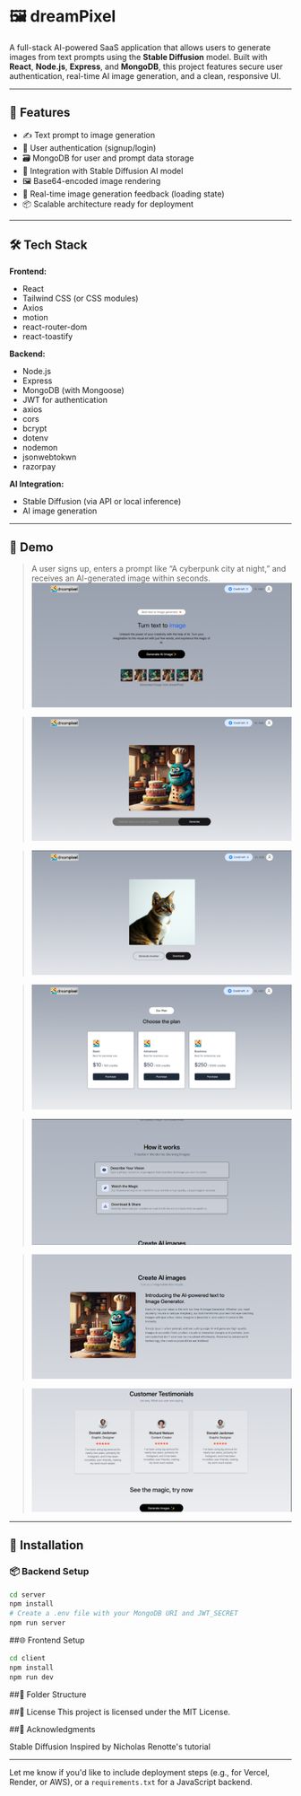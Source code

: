 # 🖼️ dreamPixel

A full-stack AI-powered SaaS application that allows users to generate images from text prompts using the **Stable Diffusion** model. Built with **React**, **Node.js**, **Express**, and **MongoDB**, this project features secure user authentication, real-time AI image generation, and a clean, responsive UI.

---

## 🚀 Features

- ✍️ Text prompt to image generation
- 🔐 User authentication (signup/login)
- 🗃️ MongoDB for user and prompt data storage
- 🧠 Integration with Stable Diffusion AI model
- 🖼️ Base64-encoded image rendering
- 🔄 Real-time image generation feedback (loading state)
- 📦 Scalable architecture ready for deployment

---

## 🛠️ Tech Stack

**Frontend:**
- React
- Tailwind CSS (or CSS modules)
- Axios
- motion
- react-router-dom
- react-toastify

**Backend:**
- Node.js
- Express
- MongoDB (with Mongoose)
- JWT for authentication
- axios
- cors
- bcrypt
- dotenv
- nodemon
- jsonwebtokwn
- razorpay

**AI Integration:**
- Stable Diffusion (via API or local inference)
- AI image generation

---

## 📸 Demo

> A user signs up, enters a prompt like “A cyberpunk city at night,” and receives an AI-generated image within seconds.  
> ![Demo Screenshot](sample/demo.png)

> ![Demo Screenshot](sample/demo1.png)

> ![Demo Screenshot](sample/demo2.png)

> ![Demo Screenshot](sample/demo3.png)

> ![Demo Screenshot](sample/demo4.png)

> ![Demo Screenshot](sample/demo5.png)

> ![Demo Screenshot](sample/demo6.png)
---

## 🧰 Installation

### 📦 Backend Setup

```bash
cd server
npm install
# Create a .env file with your MongoDB URI and JWT_SECRET
npm run server

```
##🌐 Frontend Setup


```bash
cd client
npm install
npm run dev

```


##📂 Folder Structure

##📜 License
This project is licensed under the MIT License.

##🙌 Acknowledgments

Stable Diffusion
Inspired by Nicholas Renotte's tutorial


---

Let me know if you'd like to include deployment steps (e.g., for Vercel, Render, or AWS), or a `requirements.txt` for a JavaScript backend.
